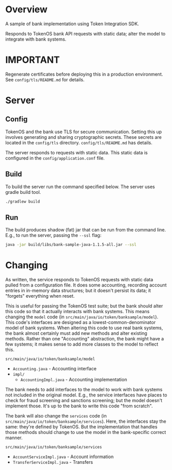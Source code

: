 Overview
========
A sample of bank implementation using Token Integration SDK.

Responds to TokenOS bank API requests with static data;
alter the model to integrate with bank systems.


IMPORTANT
=========
Regenerate certificates before deploying this in a production environment.
See `config/tls/README.md` for details.

Server
=======

Config
------
TokenOS and the bank use TLS for secure communication. Setting this up
involves generating and sharing cryptographic secrets.
These secrets are located in the `config/tls` directory.
`config/tls/README.md` has details.

The server responds to requests with static data.
This static data is configured in the `config/application.conf` file.

Build
------

To build the server run the command specified below. The server uses
gradle build tool.

```sh
./gradlew build
```

Run
------

The build produces shadow (fat) jar that can be run from the command line.
E.g., to run the server, passing the `--ssl` flag: 

```sh
java -jar build/libs/bank-sample-java-1.1.5-all.jar --ssl
```

Changing
========

As written, the service responds to TokenOS requests with static data
pulled from a configuration file. It does some accounting, recording
account entries in in-memory data structures; but it doesn't persist
its data; it "forgets" everything when reset.

This is useful for passing the TokenOS test suite; but the bank
should alter this code so that it actually interacts with bank systems.
This means changing the `model` code
(in `src/main/java/io/token/banksample/model`).
This code's interfaces are designed as a lowest-common-denominator
model of bank systems.
When altering this code to use real bank systems, the bank almost
certainly must add new methods and alter existing methods.
Rather than one "Accounting" abstraction, the bank might
have a few systems; it makes sense to add more classes to
the model to reflect this.

`src/main/java/io/token/banksample/model`
* `Accounting.java` - Accounting interface
* `impl/`
  * `AccountingImpl.java` - Accounting implementation

The bank needs to add interfaces to the model to work with bank
systems not included in the original model.
E.g., the service interfaces have places to check for fraud
screening and sanctions screening; but the model doesn't
implement those. It's up to the bank to write this code
"from scratch".

The bank will also change the `services` code
(in `src/main/java/io/token/banksample/services`).
Here, the interfaces stay the same: they're defined by TokenOS.
But the implementation that handles those methods should change
to use the model in the bank-specific correct manner.

`src/main/java/io/token/banksample/services`
* `AccountServiceImpl.java` - Account information
* `TransferServiceImpl.java` - Transfers

